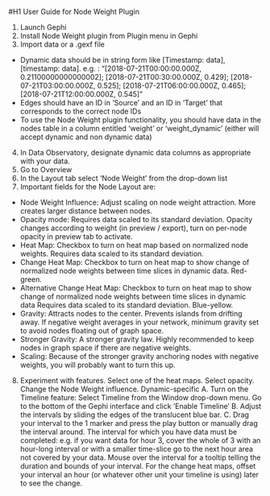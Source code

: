 #H1 User Guide for Node Weight Plugin

1. Launch Gephi
2. Install Node Weight plugin from Plugin menu in Gephi
3. Import data or a .gexf file
  * Dynamic data should be in string form like  [Timestamp: data], [timestamp: data].
    e.g. : “[2018-07-21T00:00:00.000Z, 0.21100000000000002]; [2018-07-21T00:30:00.000Z, 0.429]; [2018-07-21T03:00:00.000Z, 0.525]; [2018-07-21T06:00:00.000Z, 0.465]; [2018-07-21T12:00:00.000Z, 0.545]”
  * Edges should have an ID in ‘Source’ and an ID in ‘Target’ that corresponds to the correct node IDs
  * To use the Node Weight plugin functionality, you should have data in the nodes table in a column entitled ‘weight’ or ‘weight_dynamic’ (either will accept dynamic and non dynamic data)
4. In Data Observatory, designate dynamic data columns as appropriate with your data.
5. Go to Overview
6. In the Layout tab select ‘Node Weight’ from the drop-down list
7. Important fields for the Node Layout are:
  * Node Weight Influence: Adjust scaling on node weight attraction. More creates larger distance between nodes.
  * Opacity mode: Requires data scaled to its standard deviation. Opacity changes according to weight (in preview / export), turn on per-node opacity in preview tab to activate.
  * Heat Map: Checkbox to turn on heat map based on normalized node weights. Requires data scaled to its standard deviation.
  * Change Heat Map: Checkbox to turn on heat map to show change of normalized node weights between time slices in dynamic data. Red-green.
  * Alternative Change Heat Map: Checkbox to turn on heat map to show change of normalized node weights between time slices in dynamic data Requires data scaled to its standard deviation. Blue-yellow.
  * Gravity: Attracts nodes to the center. Prevents islands from drifting away. If negative weight averages in your network, minimum gravity set to avoid nodes floating out of graph space.
  * Stronger Gravity: A stronger gravity law. Highly recommended to keep nodes in graph space if there are negative weights.
  * Scaling: Because of the stronger gravity anchoring nodes with negative weights, you will probably want to turn this up.

8. Experiment with features. Select one of the heat maps. Select opacity. Change the Node Weight influence.
  Dynamic-specific
    A. Turn on the Timeline feature: Select Timeline from the Window drop-down menu. Go to the bottom of the Gephi interface and click ‘Enable Timeline’
    B. Adjust the intervals by sliding the edges of the translucent blue bar.
    C. Drag your interval to the 1 marker and press the play button or manually drag the interval around. The interval for which you have data must be completed: e.g. if you want data for hour 3, cover the whole of 3 with an hour-long interval or with a smaller time-slice go to the next hour area not covered by your data. Mouse over the interval for a tooltip telling the duration and bounds of your interval. For the change heat maps, offset your interval an hour (or whatever other unit your timeline is using) later to see the change.




